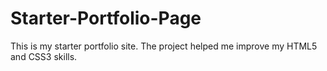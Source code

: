 # Starter-Portfolio-Page
This is my starter portfolio site. The project helped me improve my HTML5 and CSS3 skills.
